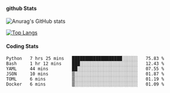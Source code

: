 #### github Stats
![Anurag's GitHub stats](https://github-readme-stats.vercel.app/api?username=reduhq&theme=react&show_icons=true&hide=contribs,prs)

[![Top Langs](https://github-readme-stats.vercel.app/api/top-langs/?username=reduhq&layout=compact&theme=react)](https://github.com/anuraghazra/github-readme-stats)

#### Coding Stats
<!--START_SECTION:waka-->

```text
Python   7 hrs 25 mins   ███████████████████░░░░░░   75.83 %
Bash     1 hr 12 mins    ███░░░░░░░░░░░░░░░░░░░░░░   12.43 %
YAML     44 mins         ██░░░░░░░░░░░░░░░░░░░░░░░   07.55 %
JSON     10 mins         ▒░░░░░░░░░░░░░░░░░░░░░░░░   01.87 %
TOML     6 mins          ▒░░░░░░░░░░░░░░░░░░░░░░░░   01.19 %
Docker   6 mins          ▒░░░░░░░░░░░░░░░░░░░░░░░░   01.09 %
```

<!--END_SECTION:waka-->